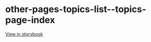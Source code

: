 # other-pages-topics-list--topics-page-index

[View in storybook](https://raw.githack.com/Independent-Digital-News-and-Media-Ltd/standard-pwamp-sb/PR-723-sb/index.html?path=/story/other-pages-topics-list--topics-page-index)
